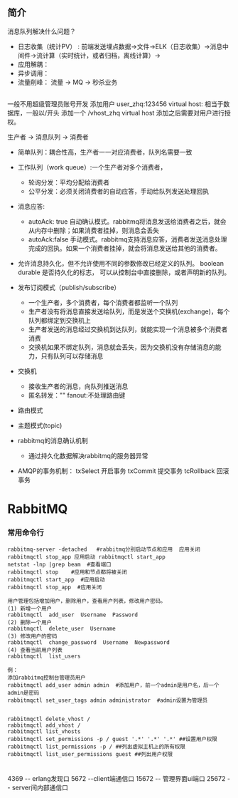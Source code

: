 ## 简介
消息队列解决什么问题？

* 日志收集（统计PV） : 前端发送埋点数据->文件->ELK（日志收集）->消息中间件->流计算（实时统计，或者归档，离线计算）->
* 应用解耦：
* 异步调用：
* 流量削峰： 流量 -> MQ -> 秒杀业务

##
一般不用超级管理员账号开发
添加用户  user_zhq:123456
virtual host: 相当于数据库，一般以/开头  添加一个 /vhost_zhq
virtual host 添加之后需要对用户进行授权。

生产者 -> 消息队列 -> 消费者

* 简单队列：耦合性高，生产者一一对应消费者，队列名需要一致
* 工作队列（work queue）:一个生产者对多个消费者，
  - 轮询分发：平均分配给消费者
  - 公平分发：必须关闭消费者的自动应答，手动给队列发送处理回执



* 消息应答:
  - autoAck: true  自动确认模式。rabbitmq将消息发送给消费者之后，就会从内存中删除；如果消费者挂掉，则消息会丢失
  - autoAck:false  手动模式。rabbitmq支持消息应答，消费者发送消息处理完成的回执。如果一个消费者挂掉，就会将消息发送给其他的消费者。
* 允许消息持久化，但不允许使用不同的参数修改已经定义的队列。 boolean durable 是否持久化的标志， 可以从控制台中直接删除，或者声明新的队列。
* 发布订阅模式（publish/subscribe）
  - 一个生产者，多个消费者，每个消费者都监听一个队列
  - 生产者没有将消息直接发送给队列，而是发送个交换机(exchange)，每个队列都绑定到交换机上
  - 生产者发送的消息经过交换机到达队列，就能实现一个消息被多个消费者消费
  - 交换机如果不绑定队列，消息就会丢失，因为交换机没有存储消息的能力，只有队列可以存储消息

* 交换机
  - 接收生产者的消息，向队列推送消息
  - 匿名转发：""  fanout:不处理路由键

* 路由模式
* 主题模式(topic)

* rabbitmq的消息确认机制
  - 通过持久化数据解决rabbitmq的服务器异常

* AMQP的事务机制：
txSelect 开启事务
txCommit 提交事务
tcRollback 回滚事务




# RabbitMQ


### 常用命令行

```
rabbitmq-server -detached   #rabbitmq分别启动节点和应用  应用关闭rabbitmqctl stop_app 应用启动 rabbitmqctl start_app
netstat -lnp |grep beam  #查看端口
rabbitmqctl stop    #应用和节点都将被关闭
rabbitmqctl start_app  #应用启动
rabbitmqctl stop_app  #应用关闭

用户管理包括增加用户，删除用户，查看用户列表，修改用户密码。
(1) 新增一个用户
rabbitmqctl  add_user  Username  Password
(2) 删除一个用户
rabbitmqctl  delete_user  Username
(3) 修改用户的密码
rabbitmqctl  change_password  Username  Newpassword
(4) 查看当前用户列表
rabbitmqctl  list_users

例：
添加rabbitmq控制台管理员用户
rabbitmqctl add_user admin admin  #添加用户，前一个admin是用户名，后一个admin是密码
rabbitmqctl set_user_tags admin administrator  #admin设置为管理员


rabbitmqctl delete_vhost /
rabbitmqctl add_vhost /
rabbitmqctl list_vhosts
rabbitmqctl set_permissions -p / guest '.*' '.*' '.*' ##设置用户权限
rabbitmqctl list_permissions -p / ##列出虚拟主机上的所有权限
rabbitmqctl list_user_permissions guest ##列出用户权限


```


###
4369 -- erlang发现口
5672 --client端通信口
15672 -- 管理界面ui端口
25672 -- server间内部通信口
